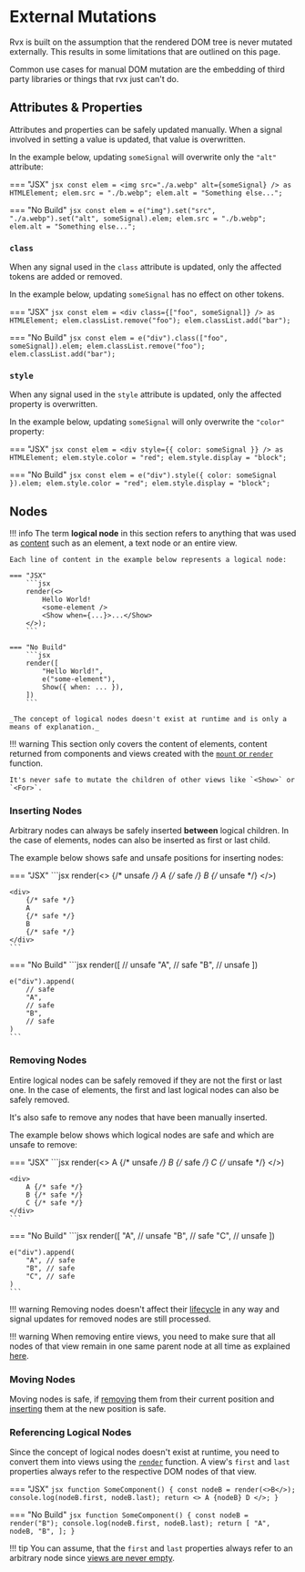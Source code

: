 # External Mutations
Rvx is built on the assumption that the rendered DOM tree is never mutated externally. This results in some limitations that are outlined on this page.

Common use cases for manual DOM mutation are the embedding of third party libraries or things that rvx just can't do.

## Attributes & Properties
Attributes and properties can be safely updated manually. When a signal involved in setting a value is updated, that value is overwritten.

In the example below, updating `someSignal` will overwrite only the `"alt"` attribute:

=== "JSX"
	```jsx
	const elem = <img src="./a.webp" alt={someSignal} /> as HTMLElement;
	elem.src = "./b.webp";
	elem.alt = "Something else...";
	```

=== "No Build"
	```jsx
	const elem = e("img").set("src", "./a.webp").set("alt", someSignal).elem;
	elem.src = "./b.webp";
	elem.alt = "Something else...";
	```

### `class`
When any signal used in the `class` attribute is updated, only the affected tokens are added or removed.

In the example below, updating `someSignal` has no effect on other tokens.

=== "JSX"
	```jsx
	const elem = <div class={["foo", someSignal]} /> as HTMLElement;
	elem.classList.remove("foo");
	elem.classList.add("bar");
	```

=== "No Build"
	```jsx
	const elem = e("div").class(["foo", someSignal]).elem;
	elem.classList.remove("foo");
	elem.classList.add("bar");
	```

### `style`
When any signal used in the `style` attribute is updated, only the affected property is overwritten.

In the example below, updating `someSignal` will only overwrite the `"color"` property:

=== "JSX"
	```jsx
	const elem = <div style={{ color: someSignal }} /> as HTMLElement;
	elem.style.color = "red";
	elem.style.display = "block";
	```

=== "No Build"
	```jsx
	const elem = e("div").style({ color: someSignal }).elem;
	elem.style.color = "red";
	elem.style.display = "block";
	```

## Nodes

!!! info
	The term **logical node** in this section refers to anything that was used as [content](../elements.md#content) such as an element, a text node or an entire view.

	Each line of content in the example below represents a logical node:

	=== "JSX"
		```jsx
		render(<>
			Hello World!
			<some-element />
			<Show when={...}>...</Show>
		</>);
		```

	=== "No Build"
		```jsx
		render([
			"Hello World!",
			e("some-element"),
			Show({ when: ... }),
		])
		```

	_The concept of logical nodes doesn't exist at runtime and is only a means of explanation._

!!! warning
	This section only covers the content of elements, content returned from components and views created with the [`mount` or `render`](../views/render.md) function.

	It's never safe to mutate the children of other views like `<Show>` or `<For>`.

### Inserting Nodes
Arbitrary nodes can always be safely inserted **between** logical children. In the case of elements, nodes can also be inserted as first or last child.

The example below shows safe and unsafe positions for inserting nodes:

=== "JSX"
	```jsx
	render(<>
		{/* unsafe */}
		A
		{/* safe */}
		B
		{/* unsafe */}
	</>)

	<div>
		{/* safe */}
		A
		{/* safe */}
		B
		{/* safe */}
	</div>
	```

=== "No Build"
	```jsx
	render([
		// unsafe
		"A",
		// safe
		"B",
		// unsafe
	])

	e("div").append(
		// safe
		"A",
		// safe
		"B",
		// safe
	)
	```

### Removing Nodes
Entire logical nodes can be safely removed if they are not the first or last one. In the case of elements, the first and last logical nodes can also be safely removed.

It's also safe to remove any nodes that have been manually inserted.

The example below shows which logical nodes are safe and which are unsafe to remove:

=== "JSX"
	```jsx
	render(<>
		A {/* unsafe */}
		B {/* safe */}
		C {/* unsafe */}
	</>)

	<div>
		A {/* safe */}
		B {/* safe */}
		C {/* safe */}
	</div>
	```

=== "No Build"
	```jsx
	render([
		"A", // unsafe
		"B", // safe
		"C", // unsafe
	])

	e("div").append(
		"A", // safe
		"B", // safe
		"C", // safe
	)
	```

!!! warning
	Removing nodes doesn't affect their [lifecycle](../lifecycle.md) in any way and signal updates for removed nodes are still processed.

!!! warning
	When removing entire views, you need to make sure that all nodes of that view remain in one same parent node at all time as explained [here](../views/index.md#view-api).

### Moving Nodes
Moving nodes is safe, if [removing](#removing-nodes) them from their current position and [inserting](#inserting-nodes) them at the new position is safe.

### Referencing Logical Nodes
Since the concept of logical nodes doesn't exist at runtime, you need to convert them into views using the [`render`](../views/render.md) function. A view's `first` and `last` properties always refer to the respective DOM nodes of that view.

=== "JSX"
	```jsx
	function SomeComponent() {
		const nodeB = render(<>B</>);
		console.log(nodeB.first, nodeB.last);
		return <>
			A
			{nodeB}
			D
		</>;
	}
	```

=== "No Build"
	```jsx
	function SomeComponent() {
		const nodeB = render("B");
		console.log(nodeB.first, nodeB.last);
		return [
			"A",
			nodeB,
			"B",
		];
	}
	```

!!! tip
	You can assume, that the `first` and `last` properties always refer to an arbitrary node since [views are never empty](../views/index.md#implementing-views).
